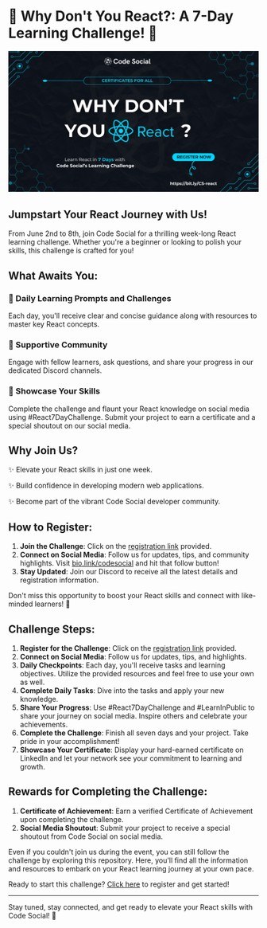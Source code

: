 # 🚀 Why Don't You React?: A 7-Day Learning Challenge! 🚀

![React Learning Challenge Banner](react-banner-event.png)

## Jumpstart Your React Journey with Us!

From June 2nd to 8th, join Code Social for a thrilling week-long React learning challenge. Whether you're a beginner or looking to polish your skills, this challenge is crafted for you!

## What Awaits You:

### 🔹 Daily Learning Prompts and Challenges
Each day, you'll receive clear and concise guidance along with resources to master key React concepts.

### 🔹 Supportive Community
Engage with fellow learners, ask questions, and share your progress in our dedicated Discord channels.

### 🔹 Showcase Your Skills
Complete the challenge and flaunt your React knowledge on social media using #React7DayChallenge. Submit your project to earn a certificate and a special shoutout on our social media.

## Why Join Us?

✨ Elevate your React skills in just one week.

✨ Build confidence in developing modern web applications.

✨ Become part of the vibrant Code Social developer community.

## How to Register:

1. **Join the Challenge**: Click on the [registration link](https://bit.ly/CS-react) provided. 
2. **Connect on Social Media**: Follow us for updates, tips, and community highlights. Visit [bio.link/codesocial](https://bio.link/codesocial) and hit that follow button!
3. **Stay Updated**: Join our Discord to receive all the latest details and registration information.

Don't miss this opportunity to boost your React skills and connect with like-minded learners! 🎉

## Challenge Steps:

1. **Register for the Challenge**: Click on the [registration link](https://bit.ly/CS-react) provided. 
2. **Connect on Social Media**: Follow us for updates, tips, and highlights.
3. **Daily Checkpoints**: Each day, you'll receive tasks and learning objectives. Utilize the provided resources and feel free to use your own as well.
4. **Complete Daily Tasks**: Dive into the tasks and apply your new knowledge.
5. **Share Your Progress**: Use #React7DayChallenge and #LearnInPublic to share your journey on social media. Inspire others and celebrate your achievements.
6. **Complete the Challenge**: Finish all seven days and your project. Take pride in your accomplishment!
7. **Showcase Your Certificate**: Display your hard-earned certificate on LinkedIn and let your network see your commitment to learning and growth.

## Rewards for Completing the Challenge:

1. **Certificate of Achievement**: Earn a verified Certificate of Achievement upon completing the challenge.
2. **Social Media Shoutout**: Submit your project to receive a special shoutout from Code Social on social media.

Even if you couldn't join us during the event, you can still follow the challenge by exploring this repository. Here, you'll find all the information and resources to embark on your React learning journey at your own pace.

Ready to start this challenge? [Click here](bit.ly/CS-react) to register and get started!

---

Stay tuned, stay connected, and get ready to elevate your React skills with Code Social! 🚀
